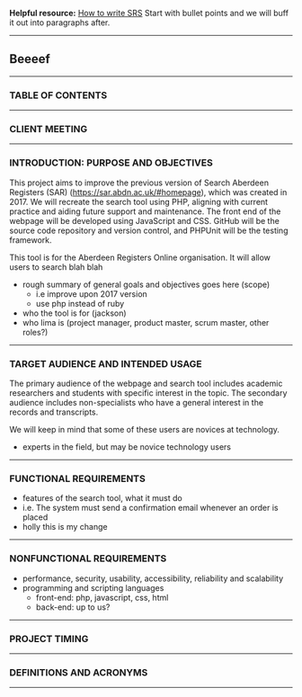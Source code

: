 **Helpful resource:** [How to write SRS](https://www.perforce.com/blog/alm/how-write-software-requirements-specification-srs-document)
Start with bullet points and we will buff it out into paragraphs after.
___
## Beeeef

___
### TABLE OF CONTENTS

___
### CLIENT MEETING

___
### INTRODUCTION: PURPOSE AND OBJECTIVES

This project aims to improve the previous version of Search Aberdeen Registers (SAR) (https://sar.abdn.ac.uk/#homepage), which was created in 2017. We will recreate the search tool using PHP, aligning with current practice and aiding future support and maintenance. The front end of the webpage will be developed using JavaScript and CSS. GitHub will be the source code repository and version control, and PHPUnit will be the testing framework.

This tool is for the Aberdeen Registers Online organisation. It will allow users to search blah blah

- rough summary of general goals and objectives goes here (scope)
	- i.e improve upon 2017 version
	- use php instead of ruby
- who the tool is for (jackson)
- who lima is (project manager, product master, scrum master, other roles?)

___
### TARGET AUDIENCE AND INTENDED USAGE

The primary audience of the webpage and search tool includes academic researchers and students with specific interest in the topic. The secondary audience includes non-specialists who have a general interest in the records and transcripts.

We will keep in mind that some of these users are novices at technology.

- experts in the field, but may be novice technology users

___
### FUNCTIONAL REQUIREMENTS
- features of the search tool, what it must do
- i.e. The system must send a confirmation email whenever an order is placed
- holly this is my change
___
### NONFUNCTIONAL REQUIREMENTS
- performance, security, usability, accessibility, reliability and scalability
- programming and scripting languages
	- front-end: php, javascript, css, html
	- back-end: up to us?

___

### PROJECT TIMING

___

### DEFINITIONS AND ACRONYMS

___
